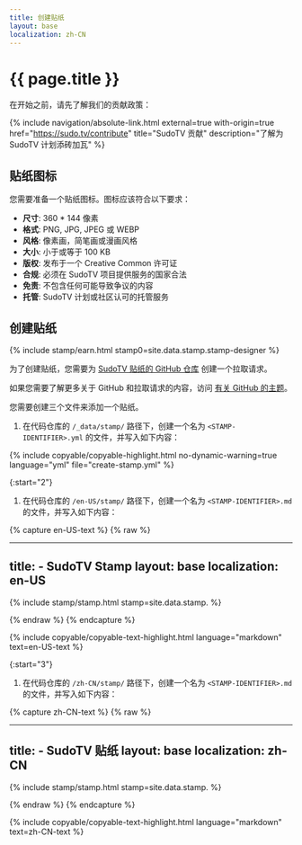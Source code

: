 ```yaml
---
title: 创建贴纸
layout: base
localization: zh-CN
---
```


# {{ page.title }}

在开始之前，请先了解我们的贡献政策：

{% include navigation/absolute-link.html
    external=true
    with-origin=true
    href="https://sudo.tv/contribute"
    title="SudoTV 贡献"
    description="了解为 SudoTV 计划添砖加瓦"
%}

## 贴纸图标

您需要准备一个贴纸图标。图标应该符合以下要求：

- **尺寸**: 360 * 144 像素
- **格式**: PNG, JPG, JPEG 或 WEBP
- **风格**: 像素画，简笔画或漫画风格
- **大小**: 小于或等于 100 KB
- **版权**: 发布于一个 Creative Common 许可证
- **合规**: 必须在 SudoTV 项目提供服务的国家合法
- **免责**: 不包含任何可能导致争议的内容
- **托管**: SudoTV 计划或社区认可的托管服务

## 创建贴纸

{% include stamp/earn.html
    stamp0=site.data.stamp.stamp-designer
%}

为了创建贴纸，您需要为 [SudoTV 贴纸的 GitHub 仓库](https://github.com/SudoTV/stamp.sudo.tv) 创建一个拉取请求。

如果您需要了解更多关于 GitHub 和拉取请求的内容，访问 [有关 GitHub 的主题](https://resource.sudo.tv/topic/github)。

您需要创建三个文件来添加一个贴纸。

1. 在代码仓库的 `/_data/stamp/` 路径下，创建一个名为 `<STAMP-IDENTIFIER>.yml` 的文件，并写入如下内容：

{% include copyable/copyable-highlight.html
    no-dynamic-warning=true
    language="yml"
    file="create-stamp.yml"
%}

{:start="2"}
1. 在代码仓库的 `/en-US/stamp/` 路径下，创建一个名为 `<STAMP-IDENTIFIER>.md` 的文件，并写入如下内容：

{% capture en-US-text %}
{% raw %}

---
title: <STAMP-LOCAL-NAME> - SudoTV Stamp
layout: base
localization: en-US
---

{% include stamp/stamp.html
    stamp=site.data.stamp.<STAMP-IDENTIFIER>
%}

{% endraw %}
{% endcapture %}

{% include copyable/copyable-text-highlight.html
    language="markdown"
    text=en-US-text
%}

{:start="3"}
1. 在代码仓库的 `/zh-CN/stamp/` 路径下，创建一个名为 `<STAMP-IDENTIFIER>.md` 的文件，并写入如下内容：

{% capture zh-CN-text %}
{% raw %}

---
title: <STAMP-LOCAL-NAME> - SudoTV 贴纸
layout: base
localization: zh-CN
---

{% include stamp/stamp.html
    stamp=site.data.stamp.<STAMP-IDENTIFIER>
%}

{% endraw %}
{% endcapture %}

{% include copyable/copyable-text-highlight.html
    language="markdown"
    text=zh-CN-text
%}